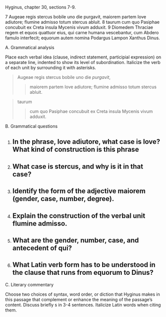 Hyginus, chapter 30, sections 7-9.

7 Augeae regis stercus bobile uno die purgavit, maiorem partem Iove adiutore; flumine admisso totum stercus abluit.
8 taurum cum quo Pasiphae concubuit ex Creta insula Mycenis vivum adduxit.
9 Diomedem Thraciae regem et equos quattuor eius, qui carne humana vescebantur, cum Abdero famulo interfecit; equorum autem nomina Podargus Lampon Xanthus Dinus.

A. Grammatical analysis

Place each verbal idea (clause, indirect statement, participial expression) on a separate line, indented to show its level of subordination. Italicize the verb of each unit by surrounding it with asterisks.

> Augeae regis stercus bobile uno die *purgavit*, 
>> maiorem partem Iove adiutore; 
> flumine admisso totum stercus abluit.

> taurum 
>> cum quo Pasiphae concubuit 
>> ex Creta insula Mycenis 
> vivum adduxit.

B. Grammatical questions

  1. In the phrase, Iove adiutore, what case is Iove? What kind of construction is this phrase
      -
  1. What case is stercus, and why is it in that case?
      -
  1. Identify the form of the adjective maiorem (gender, case, number, degree).
      -
  1. Explain the construction of the verbal unit flumine admisso.
      -
  1. What are the gender, number, case, and antecedent of qui?
      -
  1. What Latin verb form has to be understood in the clause that runs from equorum to Dinus?
      -

C. Literary commentary

Choose two choices of syntax, word order, or diction that Hyginus makes in this passage that complement or enhance the meaning of the passage’s content. Discuss briefly s in 3-4 sentences. Italicize Latin words when citing them.

